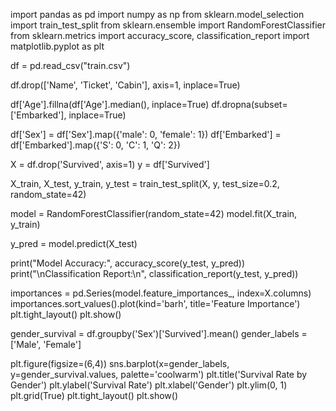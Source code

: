 import pandas as pd
import numpy as np
from sklearn.model_selection import train_test_split
from sklearn.ensemble import RandomForestClassifier
from sklearn.metrics import accuracy_score, classification_report
import matplotlib.pyplot as plt

df = pd.read_csv("train.csv")

df.drop(['Name', 'Ticket', 'Cabin'], axis=1, inplace=True)

df['Age'].fillna(df['Age'].median(), inplace=True)
df.dropna(subset=['Embarked'], inplace=True)

df['Sex'] = df['Sex'].map({'male': 0, 'female': 1})
df['Embarked'] = df['Embarked'].map({'S': 0, 'C': 1, 'Q': 2})

X = df.drop('Survived', axis=1)
y = df['Survived']

X_train, X_test, y_train, y_test = train_test_split(X, y, test_size=0.2, random_state=42)

model = RandomForestClassifier(random_state=42)
model.fit(X_train, y_train)

y_pred = model.predict(X_test)

print("Model Accuracy:", accuracy_score(y_test, y_pred))
print("\nClassification Report:\n", classification_report(y_test, y_pred))

importances = pd.Series(model.feature_importances_, index=X.columns)
importances.sort_values().plot(kind='barh', title='Feature Importance')
plt.tight_layout()
plt.show()

gender_survival = df.groupby('Sex')['Survived'].mean()
gender_labels = ['Male', 'Female']

plt.figure(figsize=(6,4))
sns.barplot(x=gender_labels, y=gender_survival.values, palette='coolwarm')
plt.title('Survival Rate by Gender')
plt.ylabel('Survival Rate')
plt.xlabel('Gender')
plt.ylim(0, 1)
plt.grid(True)
plt.tight_layout()
plt.show()

